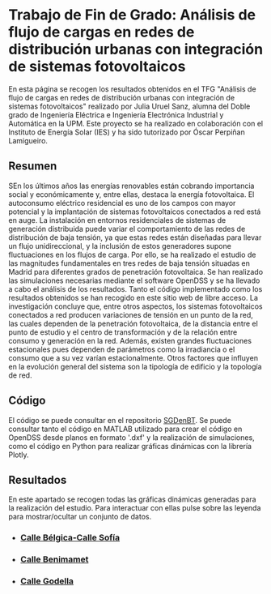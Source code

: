 # Trabajo de Fin de Grado: Análisis de flujo de cargas en redes de distribución urbanas con integración de sistemas fotovoltaicos
En esta página se recogen los resultados obtenidos en el TFG "Análisis de flujo de cargas en redes de distribución urbanas con integración de sistemas fotovoltaicos" realizado por Julia Uruel Sanz, alumna del Doble grado de Ingeniería Eléctrica e Ingeniería Electrónica Industrial y Automática en la UPM. Este proyecto se ha realizado en colaboración con el Instituto de Energía Solar (IES) y ha sido tutorizado por Óscar Perpiñan Lamigueiro.

## Resumen
SEn los últimos años las energías renovables están cobrando importancia social y económicamente y, entre ellas, destaca la energía fotovoltaica. El autoconsumo eléctrico residencial es uno de los campos con mayor potencial y la implantación de sistemas fotovoltaicos conectados a red está en auge. 
La instalación en entornos residenciales de sistemas de generación distribuida puede variar el comportamiento de las redes de distribución de baja tensión,  ya que estas redes están diseñadas para llevar un flujo unidireccional, y la inclusión de estos generadores supone fluctuaciones en los flujos de carga. 
Por ello, se ha realizado el estudio de las magnitudes fundamentales en tres redes de baja tensión situadas en Madrid para diferentes grados de penetración fotovoltaica. Se han realizado las simulaciones necesarias mediante el software OpenDSS y se ha llevado a cabo el análisis de los resultados. Tanto el código implementado como los resultados obtenidos se han recogido en este sitio web de libre acceso. 
La investigación concluye que, entre otros aspectos, los sistemas fotovoltaicos conectados a red producen variaciones de tensión en un punto de la red, las cuales dependen de la penetración fotovoltaica, de la distancia entre el punto de estudio y el centro de transformación y de la relación entre consumo y generación en la red. Además, existen grandes fluctuaciones estacionales pues dependen de parámetros como la irradiancia o el consumo que a su vez varían estacionalmente. Otros factores que influyen en la evolución general del sistema son la tipología de edificio y la topología de red.

## Código
El código se puede consultar en el repositorio [SGDenBT](https://github.com/Juliauru/SGDenBT). Se puede consultar tanto el código en MATLAB utilizado para crear el código en OpenDSS desde planos en formato '.dxf' y la realización de simulaciones, como el código en Python para realizar gráficas dinámicas con la librería Plotly. 

## Resultados
En este apartado se recogen todas las gráficas dinámicas generadas para la realización del estudio. Para interactuar con ellas pulse sobre las leyenda para mostrar/ocultar un conjunto de datos.

* ### [Calle Bélgica-Calle Sofía](https://juliauru.github.io/D.Belgica)

* ### [Calle Benimamet](https://juliauru.github.io/D.Benimamet)

* ### [Calle Godella](https://juliauru.github.io/D.Godella)


